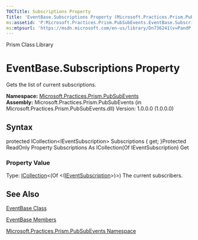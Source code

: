 ```yaml
---
TOCTitle: Subscriptions Property
Title: 'EventBase.Subscriptions Property (Microsoft.Practices.Prism.PubSubEvents)'
ms:assetid: 'P:Microsoft.Practices.Prism.PubSubEvents.EventBase.Subscriptions'
ms:mtpsurl: 'https://msdn.microsoft.com/en-us/library/Dn736241(v=PandP.50)'
---
```


Prism Class Library

EventBase.Subscriptions Property
====================================

Gets the list of current subscriptions.

**Namespace:** [Microsoft.Practices.Prism.PubSubEvents](https://msdn.microsoft.com/n:microsoft.practices.prism.pubsubevents)
**Assembly:** Microsoft.Practices.Prism.PubSubEvents (in Microsoft.Practices.Prism.PubSubEvents.dll) Version: 1.0.0.0 (1.0.0.0)

## Syntax


<span id="syntaxToggle"></span>protected ICollection&lt;IEventSubscription&gt; Subscriptions { get; }Protected ReadOnly Property Subscriptions As ICollection(Of IEventSubscription) Get
### Property Value

Type: [ICollection](http://msdn2.microsoft.com/en-us/library/92t2ye13)&lt;(Of &lt;([IEventSubscription](https://msdn.microsoft.com/t:microsoft.practices.prism.pubsubevents.ieventsubscription)&gt;)&gt;)
The current subscribers.

See Also
--------


[EventBase Class](https://msdn.microsoft.com/t:microsoft.practices.prism.pubsubevents.eventbase)

[EventBase Members](https://msdn.microsoft.com/allmembers.t:microsoft.practices.prism.pubsubevents.eventbase)

[Microsoft.Practices.Prism.PubSubEvents Namespace](https://msdn.microsoft.com/n:microsoft.practices.prism.pubsubevents)
